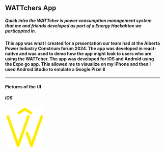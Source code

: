 <h2>WATTchers App</h2>
<h5><em>Quick intro the WATTcher is power consumption management system that me and friends developed as part of a Energy Hackahton we particapted in.</em></h5>
<h4>This app was what I created for a presentation our team had at the Alberta Power Industry Constrium forum 2024. The app was developed in react-native and was used to demo how the app might look to users who are using the WATTcher. The app was developed for IOS and Android using the Expo go app. This allowed me to visualize on my iPhone and then I used Android Studio to emulate a Google Pizel 8</h4>

***
<h4><strong>Pictures of the UI</strong></h4>
<h5>IOS</h5>
<img src = "https://github.com/jayyy044/WATTchers-App/blob/main/assets/Logo.png"  alt= "Skill page"/>
